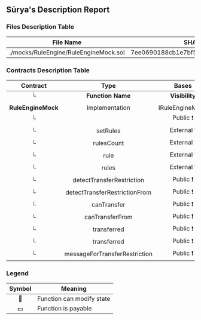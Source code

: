 ## Sūrya's Description Report

### Files Description Table


|  File Name  |  SHA-1 Hash  |
|-------------|--------------|
| ./mocks/RuleEngine/RuleEngineMock.sol | 7ee0690188cb1e7bf558fde3d7c97f414e8aeef9 |


### Contracts Description Table


|  Contract  |         Type        |       Bases      |                  |                 |
|:----------:|:-------------------:|:----------------:|:----------------:|:---------------:|
|     └      |  **Function Name**  |  **Visibility**  |  **Mutability**  |  **Modifiers**  |
||||||
| **RuleEngineMock** | Implementation | IRuleEngineMock |||
| └ | <Constructor> | Public ❗️ | 🛑  |NO❗️ |
| └ | setRules | External ❗️ | 🛑  |NO❗️ |
| └ | rulesCount | External ❗️ |   |NO❗️ |
| └ | rule | External ❗️ |   |NO❗️ |
| └ | rules | External ❗️ |   |NO❗️ |
| └ | detectTransferRestriction | Public ❗️ |   |NO❗️ |
| └ | detectTransferRestrictionFrom | Public ❗️ |   |NO❗️ |
| └ | canTransfer | Public ❗️ |   |NO❗️ |
| └ | canTransferFrom | Public ❗️ |   |NO❗️ |
| └ | transferred | Public ❗️ |   |NO❗️ |
| └ | transferred | Public ❗️ |   |NO❗️ |
| └ | messageForTransferRestriction | Public ❗️ |   |NO❗️ |


### Legend

|  Symbol  |  Meaning  |
|:--------:|-----------|
|    🛑    | Function can modify state |
|    💵    | Function is payable |
